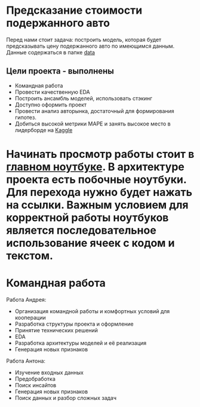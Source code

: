 # Предсказание стоимости подержанного авто

Перед нами стоит задача: построить модель, которая будет предсказывать цену подержанного авто по имеющимся данным. Данные содержаться в папке [data](https://github.com/Sly-Dog/auto_pricing/tree/main/data)

## Цели проекта - выполнены
- Командная работа
- Провести качественную EDA
- Построить ансамбль моделей, использовать стэкинг
- Доступно оформить проект
- Провести анализ авторынка, достаточный для формирования гипотез.
- Добиться высокой метрики MAPE и занять высокое место в лидерборде на [Kaggle](https://www.kaggle.com/competitions/sf-dst-car-price-prediction/leaderboard)

# Начинать просмотр работы стоит в [главном ноутбуке](https://github.com/Sly-Dog/auto_pricing/blob/main/primary_notebook.ipynb). В архитектуре проекта есть побочные ноутбуки. Для перехода нужно будет нажать на ссылки. Важным условием для корректной работы ноутбуков является последовательное использование ячеек с кодом и текстом.


# Командная работа

Работа Андрея:
- Организация командной работы и комфортных условий для кооперации
- Разработка структуры проекта и оформление
- Принятие технических решений
- EDA
- Разработка архитектуры моделей и её реализация
- Генерация новых признаков

Работа Антона:
- Изучение входных данных
- Предобработка
- Поиск инсайтов
- Генерация новых признаков
- Поиск данных и разбор сложных задач
